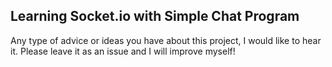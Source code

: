 <h2>Learning Socket.io with Simple Chat Program</h2>
<p>Any type of advice or ideas you have about this project, I would like to hear it. Please leave it as an issue and I will improve myself!</p>
